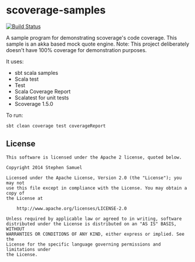 scoverage-samples
==================

[![Build Status](https://travis-ci.org/scoverage/sbt-scoverage-samples.svg?branch=master)](https://travis-ci.org/scoverage/sbt-scoverage-samples)

A sample program for demonstrating scoverage's code coverage. This sample is an akka based mock quote engine. Note: This project deliberately doesn't have 100% coverage for demonstration purposes.

It uses:

* sbt scala samples
* Scala test
* Test
* Scala Coverage Report
* Scalatest for unit tests
* Scoverage 1.5.0

To run:

```
sbt clean coverage test coverageReport
```

## License
```
This software is licensed under the Apache 2 license, quoted below.

Copyright 2014 Stephen Samuel

Licensed under the Apache License, Version 2.0 (the "License"); you may not
use this file except in compliance with the License. You may obtain a copy of
the License at

    http://www.apache.org/licenses/LICENSE-2.0

Unless required by applicable law or agreed to in writing, software
distributed under the License is distributed on an "AS IS" BASIS, WITHOUT
WARRANTIES OR CONDITIONS OF ANY KIND, either express or implied. See the
License for the specific language governing permissions and limitations under
the License.
